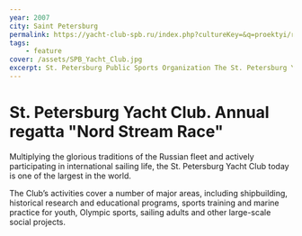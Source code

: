 ```yaml
---
year: 2007
city: Saint Petersburg
permalink: https://yacht-club-spb.ru/index.php?cultureKey=&q=proektyi/regata
tags:
    - feature
cover: /assets/SPB_Yacht_Club.jpg
excerpt: St. Petersburg Public Sports Organization The St. Petersburg Yacht Club was established in 2007 and is the successor to the oldest yacht club in the world - the Neva Fleet, conceived by Peter the Great at the beginning of the 18th century.
---
```


# St. Petersburg Yacht Club. Annual regatta "Nord Stream Race" 

Multiplying the glorious traditions of the Russian fleet and actively participating in international sailing life, the St. Petersburg Yacht Club today is one of the largest in the world.

The Club’s activities cover a number of major areas, including shipbuilding, historical research and educational programs, sports training and marine practice for youth, Olympic sports, sailing adults and other large-scale social projects.